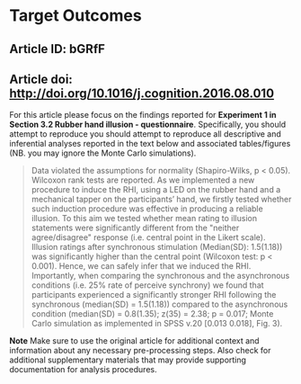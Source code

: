 # Target Outcomes
## Article ID: bGRfF
## Article doi: http://doi.org/10.1016/j.cognition.2016.08.010

For this article please focus on the findings reported for **Experiment 1 in Section 3.2 Rubber hand illusion - questionnaire**. Specifically, you should attempt to reproduce you should attempt to reproduce all descriptive and inferential analyses reported in the text below and associated tables/figures (NB. you may ignore the Monte Carlo simulations).

> Data violated the assumptions for normality (Shapiro-Wilks, p < 0.05). Wilcoxon rank tests are reported. As we implemented a new procedure to induce the RHI, using a LED on the rubber hand and a mechanical tapper on the participants’ hand, we firstly tested whether such induction procedure was effective in producing a reliable illusion. To this aim we tested whether mean rating to illusion statements were significantly different from the "neither agree/disagree" response (i.e. central point in the Likert scale). Illusion ratings after synchronous stimulation (Median(SD): 1.5(1.18)) was significantly higher than the central point (Wilcoxon test: p < 0.001). Hence, we can safely infer that we induced the RHI. Importantly, when comparing the synchronous and the asynchronous conditions (i.e. 25% rate of perceive synchrony) we found that participants experienced a significantly stronger RHI following the synchronous (median(SD) = 1.5(1.18)) compared to the asynchronous condition (median(SD) = 0.8(1.35); z(35) = 2.38; p = 0.017; Monte Carlo simulation as implemented in SPSS v.20 [0.013 0.018], Fig. 3).

**Note**
Make sure to use the original article for additional context and information about any necessary pre-processing steps. Also check for additional supplementary materials that may provide supporting documentation for analysis procedures.
